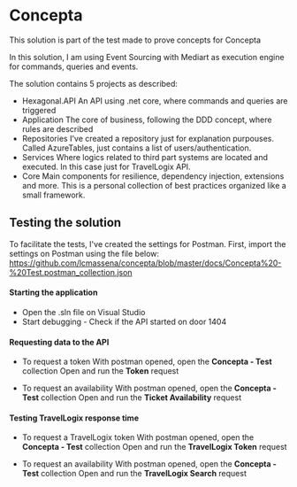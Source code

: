 # Concepta
This solution is part of the test made to prove concepts for Concepta

In this solution, I am using Event Sourcing with Mediart as execution engine for commands, queries and events.

The solution contains 5 projects as described:
- Hexagonal.API
	An API using .net core, where commands and queries are triggered
- Application
	The core of business, following the DDD concept, where rules are described
- Repositories
	I've created a repository just for explanation purpouses.
	Called AzureTables, just contains a list of users/authentication.
- Services
	Where logics related to third part systems are located and executed.
	In this case just for TravelLogix API.
- Core
	Main components for resilience, dependency injection, extensions and more.
	This is a personal collection of best practices organized like a small framework.  
 
## Testing the solution

To facilitate the tests, I've created the settings for Postman.
First, import the settings on Postman using the file below:
https://github.com/lcmassena/concepta/blob/master/docs/Concepta%20-%20Test.postman_collection.json

#### Starting the application
- Open the .sln file on Visual Studio
- Start debugging - Check if the API started on door 1404

#### Requesting data to the API
* To request a token
  With postman opened, open the **Concepta - Test** collection
  Open and run the **Token** request
  
* To request an availability
  With postman opened, open the **Concepta - Test** collection
  Open and run the **Ticket Availability** request

#### Testing TravelLogix response time
* To request a TravelLogix token
  With postman opened, open the **Concepta - Test** collection
  Open and run the **TravelLogix Token** request
  
* To request an availability
  With postman opened, open the **Concepta - Test** collection
  Open and run the **TravelLogix Search** request
